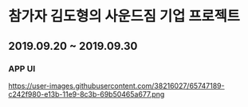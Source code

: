 # 참가자 김도형의 사운드짐 기업 프로젝트 
## 2019.09.20 ~ 2019.09.30


### APP UI
https://user-images.githubusercontent.com/38216027/65747189-c242f980-e13b-11e9-8c3b-69b50465a677.png
